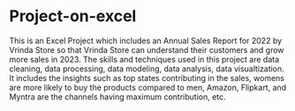 # Project-on-excel
This is an Excel Project which includes an Annual Sales Report for 2022 by Vrinda Store so that Vrinda Store can understand their customers and grow more sales in 2023.
The skills and techniques used in this project are data cleaning, data processing, data modeling, data analysis, data visualtization.
It includes the insights such as top states contributing in the sales, womens are more likely to buy the products compared to men, Amazon, Flipkart, and Myntra are the channels having maximum contribution, etc.
